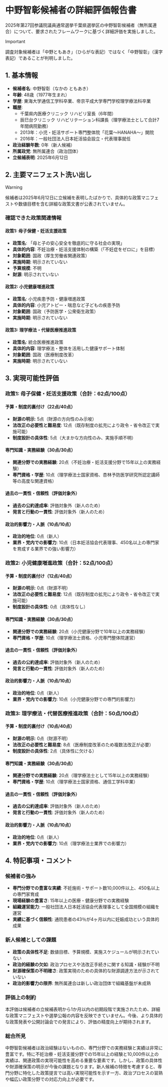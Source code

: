 # 中野智彰候補者の詳細評価報告書

2025年第27回参議院議員通常選挙千葉県選挙区の中野智彰候補者（無所属連合）について、要求されたフレームワークに基づく詳細評価を実施しました。

> [!IMPORTANT]
> 調査対象候補者は「中野ともあき」（ひらがな表記）ではなく「中野智彰」（漢字表記）であることが判明しました。

## 1. 基本情報

- **候補者名**: 中野智彰（なかの ともあき）
- **年齢**: 48歳（1977年生まれ）
- **学歴**: 東海大学通信工学科卒業、帝京平成大学専門学校理学療法科卒業
- **職歴**:
  - 千葉県内医療クリニック リハビリ室長（6年間）
  - 辰巳台クリニック リハビリテーション科課長（理学療法士として合計7年間病院勤務）
  - 2013年：小児・妊活サポート専門整体院「花葉～HANAHA～」開院
  - 2016年：一般社団法人日本妊活協会設立・代表理事就任
- **政治経験年数**: 0年（新人候補）
- **所属政党**: 無所属連合（政治団体）
- **立候補表明**: 2025年6月12日

## 2. 主要マニフェスト洗い出し

> [!warning]
> 候補者は2025年6月12日に立候補を表明したばかりで、具体的な政策マニフェストや数値目標を含む詳細な政策文書が公表されていません。

### 確認できた政策関連情報

#### 政策1: 母子保健・妊活支援政策

- **政策名**: 「母と子の安心安全を徹底的に守る社会の実現」
- **具体的内容**: 不妊治療・妊活支援体制の構築（「不妊症をゼロに」を目標）
- **対象範囲**: 国政（厚生労働省関連政策）
- **実施時期**: 明示されていない
- **予算規模**: 不明
- **財源**: 明示されていない

#### 政策2: 小児健康増進政策

- **政策名**: 小児疾患予防・健康増進政策
- **具体的内容**: 小児アトピー・喘息など子どもの疾患予防
- **対象範囲**: 国政（予防医学・公衆衛生政策）
- **実施時期**: 明示されていない

#### 政策3: 理学療法・代替医療推進政策

- **政策名**: 統合医療推進政策
- **具体的内容**: 理学療法・整体を活用した健康サポート体制
- **対象範囲**: 国政（医療制度改革）
- **実施時期**: 明示されていない

## 3. 実現可能性評価

### 政策1: 母子保健・妊活支援政策（合計：62点/100点）

#### 予算・制度的裏付け（22点/40点）

- **財源の明示**: 5点（財源の方向性のみ示唆）
- **法改正の必要性と難易度**: 12点（既存制度の拡充により政令・省令改正で実施可能）
- **制度設計の具体性**: 5点（大まかな方向性のみ、実施手順不明）

#### 専門知識・実務経験（30点/30点）

- **関連分野での実務経験**: 20点（不妊治療・妊活支援分野で15年以上の実務経験）
- **専門資格・学歴**: 10点（理学療法士国家資格、杏林予防医学研究所認定講師等の高度な関連資格）

#### 過去の一貫性・信頼性（評価対象外）

- **過去の公約達成率**: 評価対象外（新人のため）
- **発言と行動の一貫性**: 評価対象外（新人のため）

#### 政治的影響力・人脈（10点/10点）

- **政治的地位**: 0点（新人）
- **業界・党内での影響力**: 10点（日本妊活協会代表理事、450名以上の専門家を育成する業界での強い影響力）

### 政策2: 小児健康増進政策（合計：52点/100点）

#### 予算・制度的裏付け（12点/40点）

- **財源の明示**: 0点（財源不明）
- **法改正の必要性と難易度**: 12点（既存制度の拡充により政令・省令改正で実施可能）
- **制度設計の具体性**: 0点（具体性なし）

#### 専門知識・実務経験（30点/30点）

- **関連分野での実務経験**: 20点（小児健康分野で10年以上の実務経験）
- **専門資格・学歴**: 10点（理学療法士資格、小児専門整体院運営）

#### 過去の一貫性・信頼性（評価対象外）

- **過去の公約達成率**: 評価対象外（新人のため）
- **発言と行動の一貫性**: 評価対象外（新人のため）

#### 政治的影響力・人脈（10点/10点）

- **政治的地位**: 0点（新人）
- **業界・党内での影響力**: 10点（小児健康分野での専門的影響力）

### 政策3: 理学療法・代替医療推進政策（合計：50点/100点）

#### 予算・制度的裏付け（10点/40点）

- **財源の明示**: 0点（財源不明）
- **法改正の必要性と難易度**: 8点（医療制度改革のため複数法改正が必要）
- **制度設計の具体性**: 2点（具体性に欠ける）

#### 専門知識・実務経験（30点/30点）

- **関連分野での実務経験**: 20点（理学療法士として15年以上の実務経験）
- **専門資格・学歴**: 10点（理学療法士国家資格、通信工学科卒業）

#### 過去の一貫性・信頼性（評価対象外）

- **過去の公約達成率**: 評価対象外（新人のため）
- **発言と行動の一貫性**: 評価対象外（新人のため）

#### 政治的影響力・人脈（10点/10点）

- **政治的地位**: 0点（新人）
- **業界・党内での影響力**: 10点（理学療法士業界での影響力）

## 4. 特記事項・コメント

### 候補者の強み

- **専門分野での豊富な実績**: 不妊施術・サポート数10,000件以上、450名以上の専門家育成
- **現場経験の豊富さ**: 15年以上の医療・健康分野での実務経験
- **組織運営能力**: 一般社団法人日本妊活協会代表理事として全国規模の組織を運営
- **実績に基づく信頼性**: 通院患者の43％が4ヶ月以内に妊娠成功という具体的成果

### 新人候補としての課題

- **政策の具体性不足**: 数値目標、予算規模、実施スケジュールが明示されていない
- **政治的経験の欠如**: 政治プロセスや法改正手続きに関する知識・経験が不明
- **財源確保策の不明確さ**: 政策実現のための具体的な財源調達方法が示されていない
- **政治的影響力の限界**: 無所属連合は新しい政治団体で組織基盤が未成熟

### 評価上の制約

本評価は候補者の立候補表明から1か月以内の初期段階で実施されたため、詳細な政策マニフェストや選挙公報の内容を反映できていません。今後、より具体的な政策発表や公開討論会での発言により、評価の精度向上が期待されます。

### 総合所見

中野智彰候補者は政治経験はないものの、専門分野での実務経験と実績は非常に豊富です。特に不妊治療・妊活支援分野での15年以上の経験と10,000件以上の実績は、関連政策の実現可能性を高める重要な要素です。しかし、政策の具体性や財源確保策の明示が今後の課題となります。新人候補の特徴を考慮すると、専門分野に特化した政策提言では高い実現可能性を示す一方、政治プロセスの習熟や幅広い政策分野での対応力向上が必要です。
